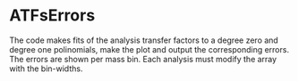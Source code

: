 # ATFsErrors
The code makes fits of the analysis transfer factors to a degree zero and degree one polinomials, make the plot and output the corresponding errors.
The errors are shown per mass bin. Each analysis must modify the array with the bin-widths.
